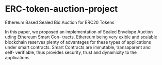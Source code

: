 # ERC-token-auction-project
Ethereum Based Sealed Bid Auction for ERC20 Tokens


In this paper, we proposed an implementation of Sealed Envelope Auction uding Ethereum Smart Con-
tracts. Ethereum being very 
exible and scalable blockchain reserves plenty of advantages for
these types of applications under smart contracts.
Smart Contracts are immutable, transaparent and self-
verifiable, thus provides security, trust and dynamicity
to the applications.
